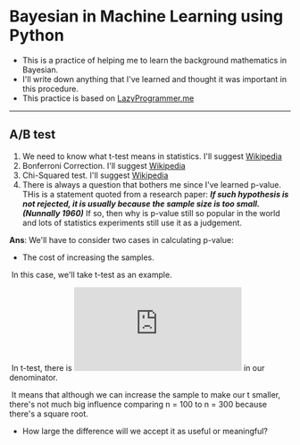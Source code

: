 # Bayesian in Machine Learning using Python
* This is a practice of helping me to learn the background mathematics in Bayesian.
* I'll write down anything that I've learned and thought it was important in this procedure. 
* This practice is based on [LazyProgrammer.me](https://github.com/lazyprogrammer)

***
## A/B test
1. We need to know what t-test means in statistics. I'll suggest [Wikipedia](https://en.wikipedia.org/wiki/Student%27s_t-test)
2. Bonferroni Correction. I'll suggest [Wikipedia](https://en.wikipedia.org/wiki/Bonferroni_correction)
3. Chi-Squared test. I'll suggest [Wikipedia](https://en.wikipedia.org/wiki/Chi-squared_test)
4. There is always a question that bothers me since I've learned p-value. THis is a statement quoted from a research paper: **_If such hypothesis is not rejected, it is usually because the sample size is too small.(Nunnally 1960)_** If so, then why is p-value still so popular in the world and lots of statistics experiments still use it as a judgement.

__Ans__: We'll have to consider two cases in calculating p-value: 
* The cost of increasing the samples. 

  In this case, we'll take t-test as an example. 
  
  In t-test, there is ![sqrt(n)](https://latex.codecogs.com/gif.latex?%5Csqrt%7Bn%7D) in our denominator. 
  
  It means that although we can increase the sample to make our t smaller, there's not much big influence comparing n = 100 to n = 300 because there's a square root.
* How large the difference will we accept it as useful or meaningful?


